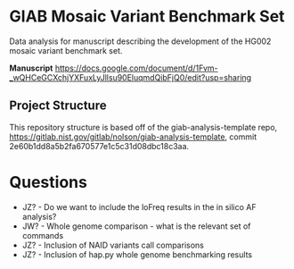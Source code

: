 <!--
Project Description
- Summary/ Objective
- Analysis dependencies
- Note for how to run analyses
- Analyis limitations
-->
# GIAB Mosaic Variant Benchmark Set
Data analysis for manuscript describing the 
development of the HG002 mosaic variant benchmark set.


__Manuscript__ https://docs.google.com/document/d/1Fvm-_wQHCeGCXchjYXFuxLyJllsu90EluqmdQibFjQ0/edit?usp=sharing

## Project Structure
This repository structure is based off of the giab-analysis-template repo,
https://gitlab.nist.gov/gitlab/nolson/giab-analysis-template,
 commit 2e60b1dd8a5b2fa670577e1c5c31d08dbc18c3aa. 


# Questions
- JZ? - Do we want to include the loFreq results in the in silico AF analysis?  
- JW? - Whole genome comparison - what is the relevant set of commands
- JZ? - Inclusion of NAID variants call comparisons
- JZ? - Inclusion of hap.py whole genome benchmarking results




